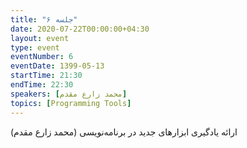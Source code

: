 ```yaml
---
title: "جلسه ۶"
date: 2020-07-22T00:00:00+04:30
layout: event
type: event
eventNumber: 6
eventDate: 1399-05-13
startTime: 21:30
endTime: 22:30
speakers: [محمد زارع مقدم]
topics: [Programming Tools]
---
```


ارائه یادگیری ابزارهای جدید در برنامه‌نویسی (محمد زارع مقدم)
